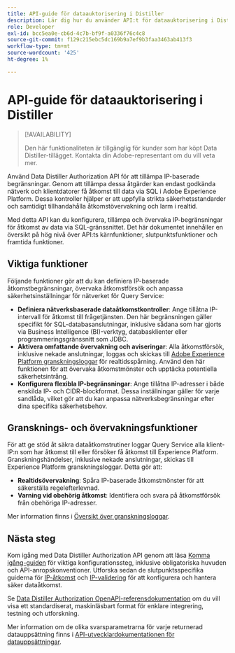 ```yaml
---
title: API-guide för dataauktorisering i Distiller
description: Lär dig hur du använder API:t för dataauktorisering i Distiller för att framtvinga nätverksbaserade IP-begränsningar för säkra anslutningar via SQL. Använd detta API för att förbättra dataåtkomstkontrollen för dina Adobe Experience Platform-data.
role: Developer
exl-id: bcc5ea0e-cb6d-4c7b-bf9f-a0336f76c4c8
source-git-commit: f129c215ebc5dc169b9a7ef9b3faa3463ab413f3
workflow-type: tm+mt
source-wordcount: '425'
ht-degree: 1%

---
```


# API-guide för dataauktorisering i Distiller

>[!AVAILABILITY]
>
>Den här funktionaliteten är tillgänglig för kunder som har köpt Data Distiller-tillägget. Kontakta din Adobe-representant om du vill veta mer.

Använd Data Distiller Authorization API för att tillämpa IP-baserade begränsningar. Genom att tillämpa dessa åtgärder kan endast godkända nätverk och klientdatorer få åtkomst till data via SQL i Adobe Experience Platform. Dessa kontroller hjälper er att uppfylla strikta säkerhetsstandarder och samtidigt tillhandahålla åtkomstövervakning och larm i realtid.

Med detta API kan du konfigurera, tillämpa och övervaka IP-begränsningar för åtkomst av data via SQL-gränssnittet. Det här dokumentet innehåller en översikt på hög nivå över API:ts kärnfunktioner, slutpunktsfunktioner och framtida funktioner.

## Viktiga funktioner

Följande funktioner gör att du kan definiera IP-baserade åtkomstbegränsningar, övervaka åtkomstförsök och anpassa säkerhetsinställningar för nätverket för Query Service:

- **Definiera nätverksbaserade dataåtkomstkontroller**: Ange tillåtna IP-intervall för åtkomst till frågetjänsten. Den här begränsningen gäller specifikt för SQL-databasanslutningar, inklusive sådana som har gjorts via Business Intelligence (BI)-verktyg, databasklienter eller programmeringsgränssnitt som JDBC.
- **Aktivera omfattande övervakning och aviseringar**: Alla åtkomstförsök, inklusive nekade anslutningar, loggas och skickas till [Adobe Experience Platform granskningsloggar](../../landing/governance-privacy-security/audit-logs/overview.md) för realtidsspårning. Använd den här funktionen för att övervaka åtkomstmönster och upptäcka potentiella säkerhetsintrång.
- **Konfigurera flexibla IP-begränsningar**: Ange tillåtna IP-adresser i både enskilda IP- och CIDR-blockformat. Dessa inställningar gäller för varje sandlåda, vilket gör att du kan anpassa nätverksbegränsningar efter dina specifika säkerhetsbehov.

## Gransknings- och övervakningsfunktioner

För att ge stöd åt säkra dataåtkomstrutiner loggar Query Service alla klient-IP:n som har åtkomst till eller försöker få åtkomst till Experience Platform. Granskningshändelser, inklusive nekade anslutningar, skickas till Experience Platform granskningsloggar. Detta gör att:

- **Realtidsövervakning**: Spåra IP-baserade åtkomstmönster för att säkerställa regelefterlevnad.
- **Varning vid obehörig åtkomst**: Identifiera och svara på åtkomstförsök från obehöriga IP-adresser.

Mer information finns i [Översikt över granskningsloggar](../../landing/governance-privacy-security/audit-logs/overview.md).

## Nästa steg

Kom igång med Data Distiller Authorization API genom att läsa [Komma igång-guiden](./getting-started.md) för viktiga konfigurationssteg, inklusive obligatoriska huvuden och API-anropskonventioner. Utforska sedan de slutpunktsspecifika guiderna för [IP-åtkomst](./ip-access.md) och [IP-validering](./validate.md) för att konfigurera och hantera säker dataåtkomst.

Se [Data Distiller Authorization OpenAPI-referensdokumentation](https://developer.adobe.com/experience-platform-apis/references/data-distiller-auth/) om du vill visa ett standardiserat, maskinläsbart format för enklare integrering, testning och utforskning.

Mer information om de olika svarsparametrarna för varje returnerad datauppsättning finns i [API-utvecklardokumentationen för datauppsättningar](https://developer.adobe.com/experience-platform-apis/references/catalog/#tag/Datasets/operation/listDatasets).
